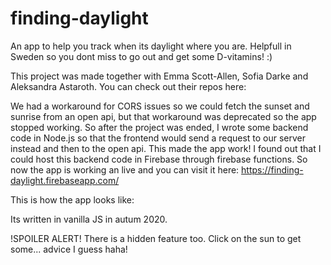# finding-daylight
An app to help you track when its daylight where you are. Helpfull in Sweden so you dont miss to go out and get some D-vitamins! :)

This project was made together with Emma Scott-Allen, Sofia Darke and Aleksandra Astaroth. You can check out their repos here:

We had a workaround for CORS issues so we could fetch the sunset and sunrise from an open api, but that workaround was deprecated so the app stopped working.
So after the project was ended, I wrote some backend code in Node.js so that the frontend would send a request to our server instead and then to the open api. This made the app work!
I found out that I could host this backend code in Firebase through firebase functions. So now the app is working an live and you can visit it here:
https://finding-daylight.firebaseapp.com/

This is how the app looks like:


Its written in vanilla JS in autum 2020.

!SPOILER ALERT!
There is a hidden feature too. Click on the sun to get some... advice I guess haha!
